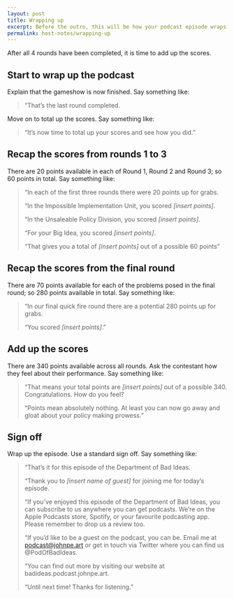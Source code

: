 ```yaml
---
layout: post
title: Wrapping up
excerpt: Before the outro, this will be how your podcast episode wraps up.
permalink: host-notes/wrapping-up
---
```


After all 4 rounds have been completed, it is time to add up the scores.

## Start to wrap up the podcast

Explain that the gameshow is now finished. Say something like:

> “That’s the last round completed. 

Move on to total up the scores. Say something like:

> “It’s now time to total up your scores and see how you did.”

## Recap the scores from rounds 1 to 3

There are 20 points available in each of Round 1, Round 2 and Round 3; so 60 points in total. Say something like:

> “In each of the first three rounds there were 20 points up for grabs.
> 
> “In the Impossible Implementation Unit, you scored *[insert points]*.
> 
> “In the Unsaleable Policy Division, you scored *[insert points]*.
> 
> “For your Big Idea, you scored *[insert points]*.
> 
> “That gives you a total of *[insert points]* out of a possible 60 points”

## Recap the scores from the final round

There are 70 points available for each of the problems posed in the final round; so 280 points available in total. Say something like:

> “In our final quick fire round there are a potential 280 points up for grabs.
> 
> “You scored *[insert points]*.”

## Add up the scores

There are 340 points available across all rounds. Ask the contestant how they feel about their performance. Say something like:

> “That means your total points are *[insert points]* out of a possible 340. Congratulations. How do you feel?
> 
> “Points mean absolutely nothing. At least you can now go away and gloat about your policy making prowess.”

## Sign off

Wrap up the episode. Use a standard sign off. Say something like:

> “That’s it for this episode of the Department of Bad Ideas.
> 
> “Thank you to *[insert name of guest]* for joining me for today’s episode.
> 
> “If you’ve enjoyed this episode of the Department of Bad Ideas, you can subscribe to us anywhere you can get podcasts. We’re on the Apple Podcasts store, Spotify, or your favourite podcasting app. Please remember to drop us a review too.
> 
> “If you’d like to be a guest on the podcast, you can be. Email me at podcast@johnpe.art or get in touch via Twitter where you can find us @PodOfBadIdeas.
> 
> “You can find out more by visiting our website at badideas.podcast.johnpe.art.
>  
> “Until next time! Thanks for listening.”